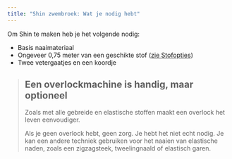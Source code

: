 ```yaml
---
title: "Shin zwembroek: Wat je nodig hebt"
---
```


Om Shin te maken heb je het volgende nodig:

- Basis naaimateriaal
- Ongeveer 0,75 meter van een geschikte stof ([zie Stofopties](/docs/designs/shin/fabric))
- Twee vetergaatjes en een koordje

> ## Een overlockmachine is handig, maar optioneel
> 
> Zoals met alle gebreide en elastische stoffen maakt een overlock het leven eenvoudiger.
> 
> Als je geen overlock hebt, geen zorg. Je hebt het niet echt nodig. Je kan een andere techniek gebruiken voor het naaien van elastische naden, zoals een zigzagsteek, tweelingnaald of elastisch garen.
